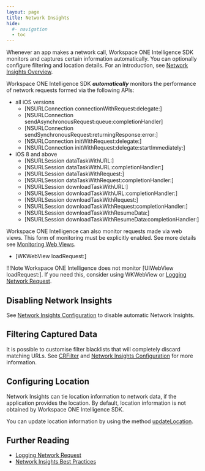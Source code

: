 ```yaml
---
layout: page
title: Network Insights
hide:
  #- navigation
  - toc
---
```


Whenever an app makes a network call, Workspace ONE Intelligence SDK monitors and captures certain information automatically. You can optionally configure filtering and location details. For an introduction, see [Network Insights Overview](../../dev-centre/ws1-intel/core-capabilities.md#network-insights-overview).

Workspace ONE Intelligence SDK ***automatically*** monitors the performance of network requests formed via the following APIs:

- all iOS versions
  - [NSURLConnection connectionWithRequest:delegate:]
  - [NSURLConnection sendAsynchronousRequest:queue:completionHandler]
  - [NSURLConnection sendSynchronousRequest:returningResponse:error:]
  - [NSURLConnection initWithRequest:delegate:]
  - [NSURLConnection initWithRequest:delegate:startImmediately:]
- iOS 8 and above
  - [NSURLSession dataTaskWithURL:]
  - [NSURLSession dataTaskWithURL:completionHandler:]
  - [NSURLSession dataTaskWithRequest:]
  - [NSURLSession dataTaskWithRequest:completionHandler:]
  - [NSURLSession downloadTaskWithURL:]
  - [NSURLSession downloadTaskWithURL:completionHandler:]
  - [NSURLSession downloadTaskWithRequest:]
  - [NSURLSession downloadTaskWithRequest:completionHandler:]
  - [NSURLSession downloadTaskWithResumeData:]
  - [NSURLSession downloadTaskWithResumeData:completionHandler:]

Workspace ONE Intelligence can also monitor requests made via web views. This form of monitoring must be explicitly enabled. See more details see [Monitoring Web Views](ws1config.md#monitoring-web-views).

- [WKWebView loadRequest:]

!!!Note
    Workspace ONE Intelligence does not monitor [UIWebView loadRequest:]. If you need this, consider using WKWebView or [Logging Network Request](ws1intelligence.md#logging-network-request).

## Disabling Network Insights

See [Network Insights Configuration](ws1config.md#network-insights-configuration) to disable automatic Network Insights.

## Filtering Captured Data

It is possible to customise filter blacklists that will completely discard matching URLs. See [CRFilter](crfilter.md) and [Network Insights Configuration](ws1config.md#network-insights-configuration) for more information.

## Configuring Location

Network Insights can tie location information to network data, if the application provides the location. By default, location information is not obtained by Workspace ONE Intelligence SDK.

You can update location information by using the method [updateLocation](ws1intelligence.md#updatelocationtolatitudelongitude).

## Further Reading

- [Logging Network Request](ws1intelligence.md#logging-network-request)
- [Network Insights Best Practices](https://www.apteligent.com/developer-resources/network-insights-best-practices/)

